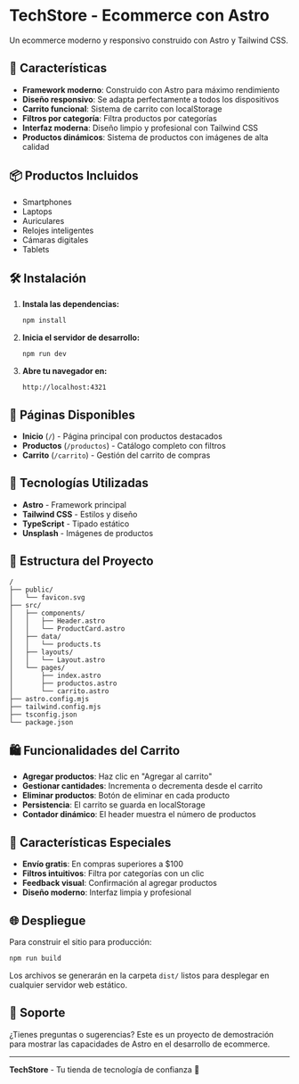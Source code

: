 # TechStore - Ecommerce con Astro

Un ecommerce moderno y responsivo construido con Astro y Tailwind CSS.

## 🚀 Características

- **Framework moderno**: Construido con Astro para máximo rendimiento
- **Diseño responsivo**: Se adapta perfectamente a todos los dispositivos
- **Carrito funcional**: Sistema de carrito con localStorage
- **Filtros por categoría**: Filtra productos por categorías
- **Interfaz moderna**: Diseño limpio y profesional con Tailwind CSS
- **Productos dinámicos**: Sistema de productos con imágenes de alta calidad

## 📦 Productos Incluidos

- Smartphones
- Laptops
- Auriculares
- Relojes inteligentes
- Cámaras digitales
- Tablets

## 🛠️ Instalación

1. **Instala las dependencias:**
   ```bash
   npm install
   ```

2. **Inicia el servidor de desarrollo:**
   ```bash
   npm run dev
   ```

3. **Abre tu navegador en:**
   ```
   http://localhost:4321
   ```

## 📱 Páginas Disponibles

- **Inicio** (`/`) - Página principal con productos destacados
- **Productos** (`/productos`) - Catálogo completo con filtros
- **Carrito** (`/carrito`) - Gestión del carrito de compras

## 🎨 Tecnologías Utilizadas

- **Astro** - Framework principal
- **Tailwind CSS** - Estilos y diseño
- **TypeScript** - Tipado estático
- **Unsplash** - Imágenes de productos

## 📁 Estructura del Proyecto

```
/
├── public/
│   └── favicon.svg
├── src/
│   ├── components/
│   │   ├── Header.astro
│   │   └── ProductCard.astro
│   ├── data/
│   │   └── products.ts
│   ├── layouts/
│   │   └── Layout.astro
│   └── pages/
│       ├── index.astro
│       ├── productos.astro
│       └── carrito.astro
├── astro.config.mjs
├── tailwind.config.mjs
├── tsconfig.json
└── package.json
```

## 🛍️ Funcionalidades del Carrito

- **Agregar productos**: Haz clic en "Agregar al carrito"
- **Gestionar cantidades**: Incrementa o decrementa desde el carrito
- **Eliminar productos**: Botón de eliminar en cada producto
- **Persistencia**: El carrito se guarda en localStorage
- **Contador dinámico**: El header muestra el número de productos

## 🎯 Características Especiales

- **Envío gratis**: En compras superiores a $100
- **Filtros intuitivos**: Filtra por categorías con un clic
- **Feedback visual**: Confirmación al agregar productos
- **Diseño moderno**: Interfaz limpia y profesional

## 🌐 Despliegue

Para construir el sitio para producción:

```bash
npm run build
```

Los archivos se generarán en la carpeta `dist/` listos para desplegar en cualquier servidor web estático.

## 📧 Soporte

¿Tienes preguntas o sugerencias? Este es un proyecto de demostración para mostrar las capacidades de Astro en el desarrollo de ecommerce.

---

**TechStore** - Tu tienda de tecnología de confianza 🚀 